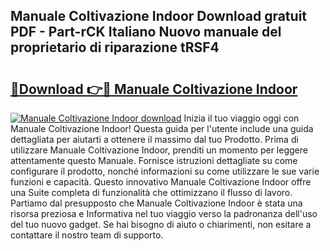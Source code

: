 ## Manuale Coltivazione Indoor Download gratuit PDF - Part-rCK Italiano Nuovo manuale del proprietario di riparazione tRSF4

# <h2><a href="http://dfd41cp.blite.top/?on=Manuale+Coltivazione+Indoor">🔗Download 👉🔴 Manuale Coltivazione Indoor</a></h2>

[![Manuale Coltivazione Indoor download](https://i.imgur.com/lujVjoI.png)](http://dfd41cp.blite.top/?on=Manuale+Coltivazione+Indoor)
Inizia il tuo viaggio oggi con Manuale Coltivazione Indoor! Questa guida per l'utente include una guida dettagliata per aiutarti a ottenere il massimo dal tuo Prodotto. Prima di utilizzare Manuale Coltivazione Indoor, prenditi un momento per leggere attentamente questo Manuale. Fornisce istruzioni dettagliate su come configurare il prodotto, nonché informazioni su come utilizzare le sue varie funzioni e capacità. Questo innovativo Manuale Coltivazione Indoor offre una Suite completa di funzionalità che ottimizzano il flusso di lavoro. Partiamo dal presupposto che Manuale Coltivazione Indoor è stata una risorsa preziosa e Informativa nel tuo viaggio verso la padronanza dell'uso del tuo nuovo gadget. Se hai bisogno di aiuto o chiarimenti, non esitare a contattare il nostro team di supporto.
